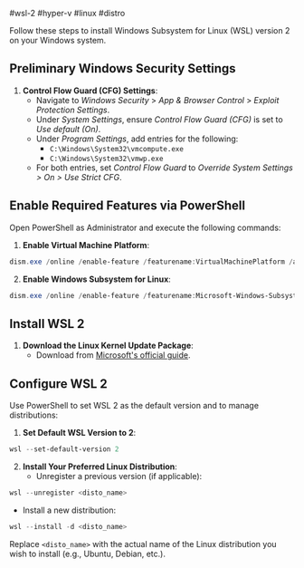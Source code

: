 #wsl-2 #hyper-v #linux #distro 

Follow these steps to install Windows Subsystem for Linux (WSL) version 2 on your Windows system.
## Preliminary Windows Security Settings

1. **Control Flow Guard (CFG) Settings**:
   - Navigate to *Windows Security* > *App & Browser Control* > *Exploit Protection Settings*.
   - Under *System Settings*, ensure *Control Flow Guard (CFG)* is set to *Use default (On)*.
   - Under *Program Settings*, add entries for the following:
     - `C:\Windows\System32\vmcompute.exe`
     - `C:\Windows\System32\vmwp.exe`
   - For both entries, set *Control Flow Guard* to *Override System Settings > On > Use Strict CFG*.

## Enable Required Features via PowerShell

Open PowerShell as Administrator and execute the following commands:

1. **Enable Virtual Machine Platform**:
``` powershell
dism.exe /online /enable-feature /featurename:VirtualMachinePlatform /all /norestart
```

2. **Enable Windows Subsystem for Linux**:
``` powershell
dism.exe /online /enable-feature /featurename:Microsoft-Windows-Subsystem-Linux /all /norestart
```

## Install WSL 2

1. **Download the Linux Kernel Update Package**:
   - Download from [Microsoft's official guide](https://learn.microsoft.com/en-us/windows/wsl/install-manual#step-4---download-the-linux-kernel-update-package).

## Configure WSL 2

Use PowerShell to set WSL 2 as the default version and to manage distributions:

1. **Set Default WSL Version to 2**:
``` powershell
wsl --set-default-version 2
```

2. **Install Your Preferred Linux Distribution**:
   - Unregister a previous version (if applicable):
``` powershell
wsl --unregister <disto_name>
```
   - Install a new distribution:
``` powershell
wsl --install -d <disto_name>
```

Replace `<disto_name>` with the actual name of the Linux distribution you wish to install (e.g., Ubuntu, Debian, etc.).